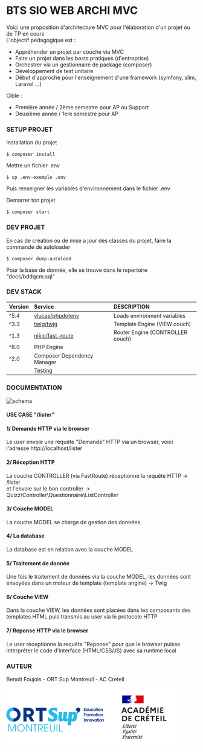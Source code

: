 # BTS SIO WEB ARCHI MVC
Voici une proposition d'architecture MVC pour l'élaboration d'un projet ou de TP en cours \
L'objectif pédagogique est :
- Appréhender un projet par couche via MVC
- Faire un projet dans les bests pratiques (d'entreprise)
- Orchestrer via un gestionnaire de package (composer)
- Développement de test unitaire
- Début d'approche pour l'enseignement d'une framework (symfony, slim, Laravel ...)

Cible :
- Première année / 2ème semestre pour AP ou Support
- Deuxième année / 1ere semestre pour AP 

### SETUP PROJET
Installation du projet
````
$ composer install
````

Mettre un fichier .env
````
$ cp .env-exemple .env
````
Puis renseigner les variables d'environnement dans le fichier .env

Demarrer ton projet
````
$ composer start
````


### DEV PROJET
En cas de création ou de mise a jour des classes du projet, faire la commande de autoloader
````
$ composer dump-autoload 
````
Pour la base de donnée, elle se trouve dans le repertoire "docs/bddqcm.sql"

### DEV STACK
| Version | Service                                                             | DESCRIPTION                      |
|:--------|:--------------------------------------------------------------------|:---------------------------------|
| ^5.4    | [vlucas/phpdotenv](https://packagist.org/packages/vlucas/phpdotenv) | Loads environment variables      |
| ^3.3    | [twig/twig](https://packagist.org/packages/twig/twig)               | Template Engine (VIEW couch)     |
| ^1.3    | [nikic/fast-route](https://packagist.org/packages/nikic/fast-route) | Router Engine (CONTROLLER couch) |
| ^8.0    | PHP Engine                                                          |                                  |  
| ^2.0    | Composer Dependency Manager                                         |                                  | 
|         | [Testing](https://codeception.com/)                                 |                                  |

### DOCUMENTATION

![schema](https://github.com/bfoujols/BTS-SIO-WEB-ARCHI-MVC/blob/main/docs/Concept-MVC.png?raw=true)

#### USE CASE "/lister"

#### 1/ Demande HTTP via le browser
Le user envoie une requête "Demande" HTTP via un browser, voici l'adresse http://localhost/lister
#### 2/ Réception HTTP
La couche CONTROLLER (via FastRoute) réceptionne la requête HTTP -> /lister \
et l'envoie sur le bon controller -> Quizz\Controller\Questionnaire\ListController
#### 3/ Couche MODEL
La couche MODEL se charge de gestion des données
#### 4/ La database
La database est en relation avec la couche MODEL
#### 5/ Traitement de donnée
Une fois le traitement de données via la couche MODEL, les données sont envoyées dans un moteur de template (template angine) -> Twig
#### 6/ Couche VIEW
Dans la couche VIEW, les données sont placées dans les composants des templates HTML puis transmis au user via le protocole HTTP
#### 7/ Reponse HTTP via le browser
Le user réceptionne la requête "Reponse" pour que le browser puisse interpréter le code d'interface (HTML/CSS/JS) avec sa runtime local

### AUTEUR
Benoit Foujols - ORT Sup Montreuil - AC Creteil

![signature](https://github.com/bfoujols/bfoujols/blob/main/assets/bfoujols-sign.png?raw=true)
